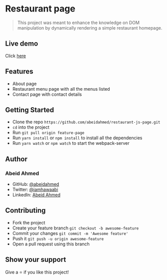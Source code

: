 # Restaurant page

> This project was meant to enhance the knowledge on DOM manipulation by
> dynamically rendering a simple restaurant homepage.

## Live demo

Click [here](https://abeidahmed.github.io/restaurant-js-page/)

## Features

- About page
- Restaurant menu page with all the menus listed
- Contact page with contact details

## Getting Started

- Clone the repo `https://github.com/abeidahmed/restaurant-js-page.git`
- `cd` into the project
- Run `git pull origin feature-page`
- Run `yarn install` or `npm install` to install all the dependencies
- Run `yarn watch` or `npm watch` to start the webpack-server

## Author

### Abeid Ahmed

- GitHub: [@abeidahmed](https://github.com/abeidahmed)
- Twitter: [@iamhawaabi](https://twitter.com/iamhawaabi)
- LinkedIn: [Abeid Ahmed](https://www.linkedin.com/in/abeidahmed/)

## Contributing

- Fork the project
- Create your feature branch `git checkout -b awesome-feature`
- Commit your changes `git commit -m 'Awesome feature'`
- Push it `git push -u origin awesome-feature`
- Open a pull request using this branch

## Show your support

Give a ⭐️ if you like this project!
